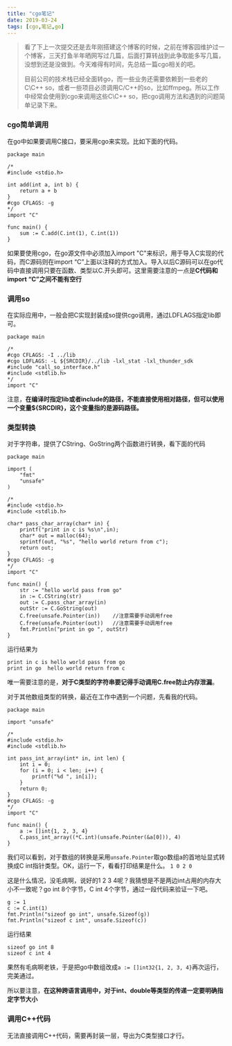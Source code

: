 ```yaml
---
title: "cgo笔记"
date: 2019-03-24
tags: [cgo,笔记,go]
---
```


> 看了下上一次提交还是去年刚搭建这个博客的时候，之前在博客园维护过一个博客，三天打鱼半年晒网写过几篇，后面打算转战到此争取能多写几篇，没想到还是没做到。今天难得有时间，先总结一篇cgo相关的吧。
>
> 目前公司的技术栈已经全面转go，而一些业务还需要依赖到一些老的C\C++ so，或者一些项目必须调用C/C++的so，比如ffmpeg。所以工作中经常会使用到cgo来调用这些C\C++ so，把cgo调用方法和遇到的问题简单记录下来。

### cgo简单调用
在go中如果要调用C接口，要采用cgo来实现。比如下面的代码。
```
package main

/*
#include <stdio.h>

int add(int a, int b) {
 	return a + b
}
#cgo CFLAGS: -g
*/
import "C"

func main() {
    sum := C.add(C.int(1), C.int(1))
}
```

如果要使用cgo，在go源文件中必须加入import "C"来标识，用于导入C实现的代码，而C源码则在import “C”上面以注释的方式加入。导入以后C源码可以在go代码中直接调用只要在函数、类型以C.开头即可。这里需要注意的一点是**C代码和import “C”之间不能有空行**
### 调用so
在实际应用中，一般会把C实现封装成so提供cgo调用，通过LDFLAGS指定lib即可。
```
package main

/*
#cgo CFLAGS: -I ../lib
#cgo LDFLAGS: -L ${SRCDIR}/../lib -lxl_stat -lxl_thunder_sdk
#include "call_so_interface.h"
#include <stdlib.h>
*/
import "C"
```
注意，**在编译时指定lib或者include的路径，不能直接使用相对路径，但可以使用一个变量${SRCDIR}，这个变量指的是源码路径。**
### 类型转换
对于字符串，提供了CString、GoString两个函数进行转换，看下面的代码
```
package main

import (
	"fmt"
	"unsafe"
)

/*
#include <stdio.h>
#include <stdlib.h>

char* pass_char_array(char* in) {
	printf("print in c is %s\n",in);
	char* out = malloc(64);
	sprintf(out, "%s", "hello world return from c");
	return out;
}
#cgo CFLAGS: -g
*/
import "C"

func main() {
	str := "hello world pass from go"
	in := C.CString(str)
	out := C.pass_char_array(in)
	outStr := C.GoString(out)
	C.free(unsafe.Pointer(in))    //注意需要手动调用free
	C.free(unsafe.Pointer(out))   //注意需要手动调用free
	fmt.Println("print in go ", outStr)
}
```
运行结果为
```
print in c is hello world pass from go
print in go  hello world return from c
```
唯一需要注意的是，**对于C类型的字符串要记得手动调用C.free防止内存泄漏**。

对于其他数组类型的转换，最近在工作中遇到一个问题，先看我的代码。
```
package main

import "unsafe"

/*
#include <stdio.h>
#include <stdlib.h>

int pass_int_array(int* in, int len) {
	int i = 0;
	for (i = 0; i < len; i++) {
		printf("%d ", in[i]);
	}
	return 0;
}
#cgo CFLAGS: -g
*/
import "C"

func main() {
	a := []int{1, 2, 3, 4}
	C.pass_int_array((*C.int)(unsafe.Pointer(&a[0])), 4)
}
```
我们可以看到，对于数组的转换是采用`unsafe.Pointer`取go数组a的首地址显式转换成C int指针类型。OK，运行一下，看看打印结果是什么。
`1 0 2 0`

这是什么情况，没毛病啊，说好的1 2 3 4呢？我猜想是不是两边int占用的内存大小不一致呢？go int 8个字节，C int 4个字节，通过一段代码来验证一下吧。
```
g := 1
c := C.int(1)
fmt.Println("sizeof go int", unsafe.Sizeof(g))
fmt.Println("sizeof c int", unsafe.Sizeof(c))
```
运行结果
```
sizeof go int 8
sizeof c int 4
```
果然有毛病啊老铁，于是把go中数组改成`a := []int32{1, 2, 3, 4}`再次运行，完美通过。

所以要注意，**在这种跨语言调用中，对于int、double等类型的传递一定要明确指定字节大小**

### 调用C++代码
无法直接调用C++代码，需要再封装一层，导出为C类型接口才行。

